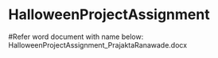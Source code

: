# HalloweenProjectAssignment
#Refer word document with name below:
HalloweenProjectAssignment_PrajaktaRanawade.docx

